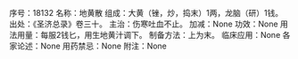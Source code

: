 序号：18132
名称：地黄散
组成：大黄（锉，炒，捣末）1两，龙脑（研）1钱。
出处：《圣济总录》卷三十。
主治：伤寒吐血不止。
加减：None
功效：None
用法用量：每服2钱匕，用生地黄汁调下。
制备方法：上为末。
临床应用：None
各家论述：None
用药禁忌：None
附注：None
